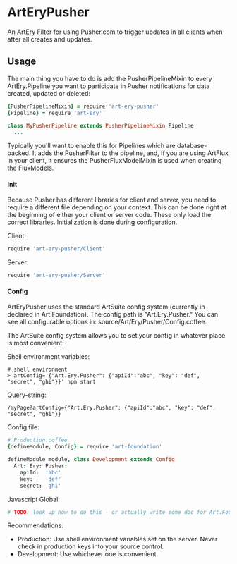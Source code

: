 # ArtEryPusher

An ArtEry Filter for using Pusher.com to trigger updates in all clients when after all creates and updates.

## Usage

The main thing you have to do is add the PusherPipelineMixin to every ArtEry.Pipeline you want to participate in Pusher notifications for data created, updated or deleted:

```coffeescript
{PusherPipelineMixin} = require 'art-ery-pusher'
{Pipeline} = require 'art-ery'

class MyPusherPipeline extends PusherPipelineMixin Pipeline
  ...
```

Typically you'll want to enable this for Pipelines which are database-backed. It adds the PusherFilter to the pipeline, and, if you are using ArtFlux in your client, it ensures the PusherFluxModelMixin is used when creating the FluxModels.

#### Init

Because Pusher has different libraries for client and server, you need to require a different file depending on your context. This can be done right at the beginning of either your client or server code. These only load the correct libraries. Initialization is done during configuration.

Client:
```coffeescript
require 'art-ery-pusher/Client'
```

Server:
```coffeescript
require 'art-ery-pusher/Server'
```

#### Config

ArtEryPusher uses the standard ArtSuite config system (currently in declared in Art.Foundation). The config path is "Art.Ery.Pusher." You can see all configurable options in: source/Art/Ery/Pusher/Config.coffee.

The ArtSuite config system allows you to set your config in whatever place is most convenient:

Shell environment variables:
```shell
# shell environment
> artConfig='{"Art.Ery.Pusher": {"apiId":"abc", "key": "def", "secret", "ghi"}}' npm start
```

Query-string:
```
/myPage?artConfig={"Art.Ery.Pusher": {"apiId":"abc", "key": "def", "secret", "ghi"}}
```

Config file:
```coffeescript
# Production.coffee
{defineModule, Config} = require 'art-foundation'

defineModule module, class Development extends Config
  Art: Ery: Pusher:
    apiId:  'abc'
    key:    'def'
    secret: 'ghi'
```

Javascript Global:
```coffeescript
# TODO: look up how to do this - or actually write some doc for Art.Foundation.Config!
```

Recommendations:
* Production: Use shell environment variables set on the server. Never check in production keys into your source control.
* Development: Use whichever one is convenient.
